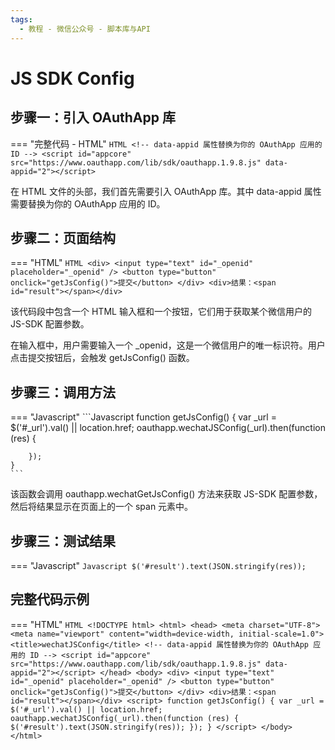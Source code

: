 ```yaml
---
tags:
  - 教程 - 微信公众号 - 脚本库与API
---
```


# JS SDK Config


## 步骤一：引入 OAuthApp 库
=== "完整代码 - HTML"
    ```HTML
    <!-- data-appid 属性替换为你的 OAuthApp 应用的 ID -->
    <script id="appcore" src="https://www.oauthapp.com/lib/sdk/oauthapp.1.9.8.js" data-appid="2"></script>
    ```

在 HTML 文件的头部，我们首先需要引入 OAuthApp 库。其中 data-appid 属性需要替换为你的 OAuthApp 应用的 ID。


## 步骤二：页面结构
=== "HTML"
    ```HTML
    <div>
        <input type="text" id="_openid" placeholder="_openid" />
        <button type="button" onclick="getJsConfig()">提交</button>
    </div>
    <div>结果：<span id="result"></span></div>
    ```

该代码段中包含一个 HTML 输入框和一个按钮，它们用于获取某个微信用户的 JS-SDK 配置参数。

在输入框中，用户需要输入一个 _openid，这是一个微信用户的唯一标识符。用户点击提交按钮后，会触发 getJsConfig() 函数。

## 步骤三：调用方法

=== "Javascript"
    ```Javascript
    function getJsConfig() {
        var _url = $('#_url').val() || location.href;
        oauthapp.wechatJSConfig(_url).then(function (res) {
            
        });
    }
    ```

该函数会调用 oauthapp.wechatGetJsConfig() 方法来获取 JS-SDK 配置参数，然后将结果显示在页面上的一个 span 元素中。

## 步骤三：测试结果

=== "Javascript"
    ```Javascript
    $('#result').text(JSON.stringify(res));
    ```



## 完整代码示例

=== "HTML"
    ```HTML
    <!DOCTYPE html>
    <html>
    <head>
        <meta charset="UTF-8">
        <meta name="viewport" content="width=device-width, initial-scale=1.0">
        <title>wechatJSConfig</title>
        <!-- data-appid 属性替换为你的 OAuthApp 应用的 ID -->
        <script id="appcore" src="https://www.oauthapp.com/lib/sdk/oauthapp.1.9.8.js" data-appid="2"></script>
    </head>
    <body>
        <div>
            <input type="text" id="_openid" placeholder="_openid" />
            <button type="button" onclick="getJsConfig()">提交</button>
        </div>
        <div>结果：<span id="result"></span></div>
        <script>
            function getJsConfig() {
                var _url = $('#_url').val() || location.href;
                oauthapp.wechatJSConfig(_url).then(function (res) {
                    $('#result').text(JSON.stringify(res));
                });
            }
        </script>
    </body>
    </html>
    ```

